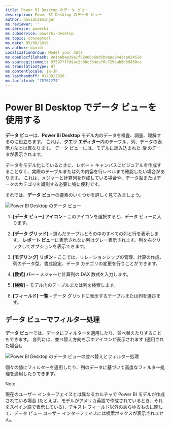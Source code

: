 ```yaml
---
title: Power BI Desktop のデータ ビュー
description: Power BI Desktop のデータ ビュー
author: davidiseminger
ms.reviewer: ''
ms.service: powerbi
ms.subservice: powerbi-desktop
ms.topic: conceptual
ms.date: 05/08/2019
ms.author: davidi
LocalizationGroup: Model your data
ms.openlocfilehash: 8e1babaa39a1f52a06c69dcb9aac2441ca02452b
ms.sourcegitcommit: 97597ff7d9ac2c08c364ecf0c729eab5d59850ce
ms.translationtype: HT
ms.contentlocale: ja-JP
ms.lasthandoff: 01/09/2020
ms.locfileid: "75761274"
---
```

# <a name="work-with-data-view-in-power-bi-desktop"></a>Power BI Desktop でデータ ビューを使用する
**データ ビュー**は、**Power BI Desktop** モデル内のデータを検査、調査、理解するのに役立ちます。 これは、**クエリ エディター**内のテーブル、列、データの表示方法とは異なります。 データ ビューには、モデルに読み込まれた *後* のデータが表示されます。

データをモデル化しているときに、レポート キャンバスにビジュアルを作成することなく、実際のテーブルまたは列の内容を行レベルまで確認したい場合があります。 これは、メジャーと計算列を作成している場合や、データ型またはデータのカテゴリを識別する必要に特に便利です。

それでは、**データ ビュー**の要素のいくつかを詳しく見てみましょう。

![Power BI Desktop のデータ ビュー](media/desktop-data-view/dataview_fullscreen.png)

1. **[データ ビュー] アイコン** – このアイコンを選択すると、データ ビューに入ります。

2. **[データ グリッド]** – 選んだテーブルとその中のすべての列と行を表示します。 **レポート ビュー**に表示されない列はグレー表示されます。列を右クリックしてオプションを表示できます。

3. **[モデリング] リボン** – ここでは、リレーションシップの管理、計算の作成、列のデータ型、書式設定、データ カテゴリの変更を行うことができます。

4. **[数式] バー** – メジャーと計算列の DAX 数式を入力します。

5. **[検索]** – モデル内のテーブルまたは列を検索します。

6. **[フィールド] 一覧** – データ グリッドに表示するテーブルまたは列を選びます。

## <a name="filtering-in-data-view"></a>データ ビューでフィルター処理

**データ ビュー**では、データにフィルターを適用したり、並べ替えたりすることもできます。 各列には、並べ替え方向を示すアイコンが表示されます (適用された場合)。

![Power BI Desktop のデータ ビューの並べ替えとフィルター処理](media/desktop-data-view/dataview_sort-and-filter.png)

個々の値にフィルターを適用したり、列のデータに基づいて高度なフィルター処理を適用したりできます。 

> [!NOTE]
> 現在のユーザー インターフェイスとは異なるカルチャで Power BI モデルが作成されている場合 (たとえば、モデルがアメリカ英語で作成されているとき、それをスペイン語で表示している)、テキスト フィールド以外のあらゆるものに関して、データ ビュー ユーザー インターフェイスには検索ボックスが表示されません。
